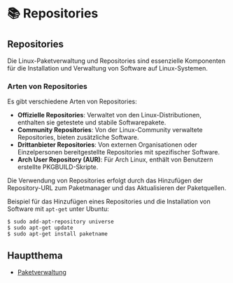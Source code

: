 # 📚 Repositories

## Repositories

Die Linux-Paketverwaltung und Repositories sind essenzielle Komponenten für die Installation und Verwaltung von Software auf Linux-Systemen.

### Arten von Repositories

Es gibt verschiedene Arten von Repositories:

* **Offizielle Repositories**: Verwaltet von den Linux-Distributionen, enthalten sie getestete und stabile Softwarepakete.
* **Community Repositories**: Von der Linux-Community verwaltete Repositories, bieten zusätzliche Software.
* **Drittanbieter Repositories**: Von externen Organisationen oder Einzelpersonen bereitgestellte Repositories mit spezifischer Software.
* **Arch User Repository (AUR)**: Für Arch Linux, enthält von Benutzern erstellte PKGBUILD-Skripte.

Die Verwendung von Repositories erfolgt durch das Hinzufügen der Repository-URL zum Paketmanager und das Aktualisieren der Paketquellen.

Beispiel für das Hinzufügen eines Repositories und die Installation von Software mit `apt-get` unter Ubuntu:

```shell
$ sudo add-apt-repository universe
$ sudo apt-get update
$ sudo apt-get install paketname
```

## Hauptthema

* [Paketverwaltung](repositories.md)
